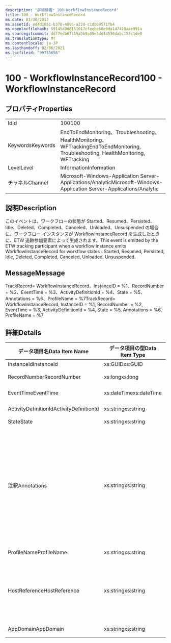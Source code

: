 ```yaml
---
description: '詳細情報: 100-WorkflowInstanceRecord'
title: 100 - WorkflowInstanceRecord
ms.date: 03/30/2017
ms.assetid: ed4d1851-b378-489b-a22d-c1db09571fb4
ms.openlocfilehash: 59145d0d8151017cfeebe68e0da147410aae991a
ms.sourcegitcommit: ddf7edb67715a5b9a45e3dd44536dabc153c1de0
ms.translationtype: MT
ms.contentlocale: ja-JP
ms.lasthandoff: 02/06/2021
ms.locfileid: "99755656"
---
```

# <a name="100---workflowinstancerecord"></a><span data-ttu-id="4027f-103">100 - WorkflowInstanceRecord</span><span class="sxs-lookup"><span data-stu-id="4027f-103">100 - WorkflowInstanceRecord</span></span>

## <a name="properties"></a><span data-ttu-id="4027f-104">プロパティ</span><span class="sxs-lookup"><span data-stu-id="4027f-104">Properties</span></span>  
  
|||  
|-|-|  
|<span data-ttu-id="4027f-105">Id</span><span class="sxs-lookup"><span data-stu-id="4027f-105">Id</span></span>|<span data-ttu-id="4027f-106">100</span><span class="sxs-lookup"><span data-stu-id="4027f-106">100</span></span>|  
|<span data-ttu-id="4027f-107">Keywords</span><span class="sxs-lookup"><span data-stu-id="4027f-107">Keywords</span></span>|<span data-ttu-id="4027f-108">EndToEndMonitoring、Troubleshooting、HealthMonitoring、WFTracking</span><span class="sxs-lookup"><span data-stu-id="4027f-108">EndToEndMonitoring, Troubleshooting, HealthMonitoring, WFTracking</span></span>|  
|<span data-ttu-id="4027f-109">Level</span><span class="sxs-lookup"><span data-stu-id="4027f-109">Level</span></span>|<span data-ttu-id="4027f-110">Information</span><span class="sxs-lookup"><span data-stu-id="4027f-110">Information</span></span>|  
|<span data-ttu-id="4027f-111">チャネル</span><span class="sxs-lookup"><span data-stu-id="4027f-111">Channel</span></span>|<span data-ttu-id="4027f-112">Microsoft-Windows-Application Server-Applications/Analytic</span><span class="sxs-lookup"><span data-stu-id="4027f-112">Microsoft-Windows-Application Server-Applications/Analytic</span></span>|  
  
## <a name="description"></a><span data-ttu-id="4027f-113">説明</span><span class="sxs-lookup"><span data-stu-id="4027f-113">Description</span></span>  

 <span data-ttu-id="4027f-114">このイベントは、ワークフローの状態が Started、Resumed、Persisted、Idle、Deleted、Completed、Canceled、Unloaded、Unsuspended の場合に、ワークフロー インスタンスが WorkflowInstanceRecord を生成したときに、ETW 追跡参加要素によって生成されます。</span><span class="sxs-lookup"><span data-stu-id="4027f-114">This event is emitted by the ETW tracking participant when a workflow instance emits WorkflowInstanceRecord for workflow states : Started, Resumed, Persisted, Idle, Deleted, Completed, Canceled, Unloaded, Unsuspended.</span></span>  
  
## <a name="message"></a><span data-ttu-id="4027f-115">Message</span><span class="sxs-lookup"><span data-stu-id="4027f-115">Message</span></span>  

 <span data-ttu-id="4027f-116">TrackRecord= WorkflowInstanceRecord、InstanceID = %1、RecordNumber = %2、EventTime = %3、ActivityDefinitionId = %4、State = %5、Annotations = %6、ProfileName = %7</span><span class="sxs-lookup"><span data-stu-id="4027f-116">TrackRecord= WorkflowInstanceRecord, InstanceID = %1, RecordNumber = %2, EventTime = %3, ActivityDefinitionId = %4, State = %5, Annotations = %6, ProfileName = %7</span></span>  
  
## <a name="details"></a><span data-ttu-id="4027f-117">詳細</span><span class="sxs-lookup"><span data-stu-id="4027f-117">Details</span></span>  
  
|<span data-ttu-id="4027f-118">データ項目名</span><span class="sxs-lookup"><span data-stu-id="4027f-118">Data Item Name</span></span>|<span data-ttu-id="4027f-119">データ項目の型</span><span class="sxs-lookup"><span data-stu-id="4027f-119">Data Item Type</span></span>|<span data-ttu-id="4027f-120">説明</span><span class="sxs-lookup"><span data-stu-id="4027f-120">Description</span></span>|  
|--------------------|--------------------|-----------------|  
|<span data-ttu-id="4027f-121">InstanceId</span><span class="sxs-lookup"><span data-stu-id="4027f-121">InstanceId</span></span>|<span data-ttu-id="4027f-122">xs:GUID</span><span class="sxs-lookup"><span data-stu-id="4027f-122">xs:GUID</span></span>|<span data-ttu-id="4027f-123">ワークフローのインスタンス ID</span><span class="sxs-lookup"><span data-stu-id="4027f-123">The instance id for the workflow</span></span>|  
|<span data-ttu-id="4027f-124">RecordNumber</span><span class="sxs-lookup"><span data-stu-id="4027f-124">RecordNumber</span></span>|<span data-ttu-id="4027f-125">xs:long</span><span class="sxs-lookup"><span data-stu-id="4027f-125">xs:long</span></span>|<span data-ttu-id="4027f-126">生成されたレコードのシーケンス番号</span><span class="sxs-lookup"><span data-stu-id="4027f-126">The sequence number of the emitted record</span></span>|  
|<span data-ttu-id="4027f-127">EventTime</span><span class="sxs-lookup"><span data-stu-id="4027f-127">EventTime</span></span>|<span data-ttu-id="4027f-128">xs:dateTime</span><span class="sxs-lookup"><span data-stu-id="4027f-128">xs:dateTime</span></span>|<span data-ttu-id="4027f-129">イベントの生成時刻 (UTC)</span><span class="sxs-lookup"><span data-stu-id="4027f-129">The time in UTC when the event was emitted</span></span>|  
|<span data-ttu-id="4027f-130">ActivityDefinitionId</span><span class="sxs-lookup"><span data-stu-id="4027f-130">ActivityDefinitionId</span></span>|<span data-ttu-id="4027f-131">xs:string</span><span class="sxs-lookup"><span data-stu-id="4027f-131">xs:string</span></span>|<span data-ttu-id="4027f-132">ワークフローのルート アクティビティの名前</span><span class="sxs-lookup"><span data-stu-id="4027f-132">The name of the root activity in the workflow</span></span>|  
|<span data-ttu-id="4027f-133">State</span><span class="sxs-lookup"><span data-stu-id="4027f-133">State</span></span>|<span data-ttu-id="4027f-134">xs:string</span><span class="sxs-lookup"><span data-stu-id="4027f-134">xs:string</span></span>|<span data-ttu-id="4027f-135">ワークフローの現在の状態。</span><span class="sxs-lookup"><span data-stu-id="4027f-135">The current state of the Workflow.</span></span>|  
|<span data-ttu-id="4027f-136">注釈</span><span class="sxs-lookup"><span data-stu-id="4027f-136">Annotations</span></span>|<span data-ttu-id="4027f-137">xs:string</span><span class="sxs-lookup"><span data-stu-id="4027f-137">xs:string</span></span>|<span data-ttu-id="4027f-138">このイベントに追加された注釈。</span><span class="sxs-lookup"><span data-stu-id="4027f-138">The annotations that were added to this event.</span></span>  <span data-ttu-id="4027f-139">値は、annotationValue 形式の xml 要素に格納され \<items> \< item  name = "annotationName" type="System.String"> \</item> \</items> ます。</span><span class="sxs-lookup"><span data-stu-id="4027f-139">The values are stored in an xml element in the format \<items>\< item  name = "annotationName" type="System.String">annotationValue\</item>\</items>.</span></span>  <span data-ttu-id="4027f-140">注釈が指定されていない場合、文字列にはが含まれ \<items/> ます。</span><span class="sxs-lookup"><span data-stu-id="4027f-140">If no annotations are specified then the string contains \<items/>.</span></span> <span data-ttu-id="4027f-141">ETW イベントのサイズは、ETW バッファーのサイズまたは ETW イベントの最大ペイロードに制限されます。</span><span class="sxs-lookup"><span data-stu-id="4027f-141">The ETW event size is limited by the ETW buffer size or the max payload for an ETW event.</span></span> <span data-ttu-id="4027f-142">イベントのサイズが ETW の制限を超えると、注釈が削除され、注釈の値が... に置き換えられて、イベントが切り捨てられます。 \<items> \</items></span><span class="sxs-lookup"><span data-stu-id="4027f-142">If the size of the event exceeds the ETW limits, then the event is truncated by dropping the annotations and replacing the annotation value with \<items>...\</items>.</span></span>|  
|<span data-ttu-id="4027f-143">ProfileName</span><span class="sxs-lookup"><span data-stu-id="4027f-143">ProfileName</span></span>|<span data-ttu-id="4027f-144">xs:string</span><span class="sxs-lookup"><span data-stu-id="4027f-144">xs:string</span></span>|<span data-ttu-id="4027f-145">このイベントを生成した追跡プロファイルの名前</span><span class="sxs-lookup"><span data-stu-id="4027f-145">The name or the tracking profile that resulted in this event being emitted</span></span>|  
|<span data-ttu-id="4027f-146">HostReference</span><span class="sxs-lookup"><span data-stu-id="4027f-146">HostReference</span></span>|<span data-ttu-id="4027f-147">xs:string</span><span class="sxs-lookup"><span data-stu-id="4027f-147">xs:string</span></span>|<span data-ttu-id="4027f-148">Web ホスト サービスの場合は、このフィールドにより、サービスが Web 階層内で一意に識別されます。</span><span class="sxs-lookup"><span data-stu-id="4027f-148">For web hosted services, this field uniquely identifies the service in the web hierarchy.</span></span>  <span data-ttu-id="4027f-149">この形式は、' Web サイト名アプリケーションの仮想パス&#124;サービスの仮想パス&#124;ServiceName ' として定義されています。例: ' Default Web Site/電卓 '&#124;&#124;</span><span class="sxs-lookup"><span data-stu-id="4027f-149">Its format is defined as 'Web Site Name Application Virtual Path&#124;Service Virtual Path&#124;ServiceName' Example: 'Default Web Site/CalculatorApplication&#124;/CalculatorService.svc&#124;CalculatorService'</span></span>|  
|<span data-ttu-id="4027f-150">AppDomain</span><span class="sxs-lookup"><span data-stu-id="4027f-150">AppDomain</span></span>|<span data-ttu-id="4027f-151">xs:string</span><span class="sxs-lookup"><span data-stu-id="4027f-151">xs:string</span></span>|<span data-ttu-id="4027f-152">AppDomain.CurrentDomain.FriendlyName で返される文字列。</span><span class="sxs-lookup"><span data-stu-id="4027f-152">The string returned by AppDomain.CurrentDomain.FriendlyName.</span></span>|
